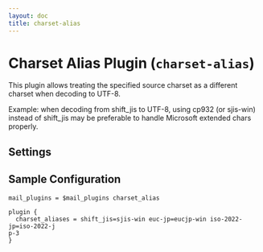```yaml
---
layout: doc
title: charset-alias
---
```


# Charset Alias Plugin (`charset-alias`)

This plugin allows treating the specified source charset as a different
charset when decoding to UTF-8.

Example: when decoding from shift_jis to UTF-8, using cp932 (or sjis-win)
instead of shift_jis may be preferable to handle Microsoft extended chars
properly.

## Settings

<SettingsComponent plugin="charset-alias" />

## Sample Configuration

```[dovecot.conf]
mail_plugins = $mail_plugins charset_alias

plugin {
  charset_aliases = shift_jis=sjis-win euc-jp=eucjp-win iso-2022-jp=iso-2022-j
p-3
}
